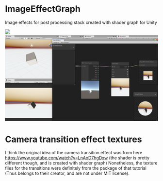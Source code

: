 # ImageEffectGraph
Image effects for post processing stack created with shader graph for Unity

![](Preview/transition.gif)
![](Preview/invert.png)


# Camera transition effect textures
I think the original idea of the camera transition effect was from here https://www.youtube.com/watch?v=LnAoD7hgDxw (the shader is pretty different though, and is created with shader graph)
Nonetheless, the texture files for the transitions were definitely from the package of that tutorial (Thus belongs to their creator, and are not under MIT license).
